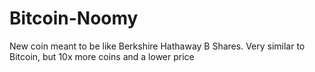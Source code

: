 # Bitcoin-Noomy
New coin meant to be like Berkshire Hathaway B Shares.  Very similar to Bitcoin, but 10x more coins and a lower price
